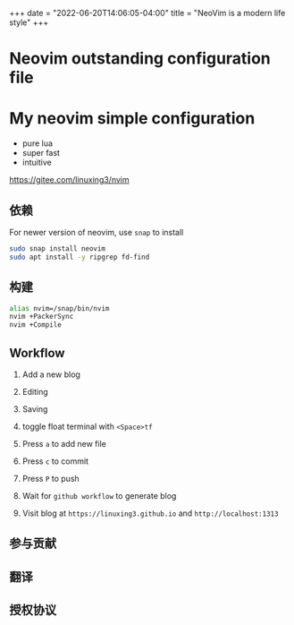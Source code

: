 +++
date = "2022-06-20T14:06:05-04:00"
title = "NeoVim is a modern life style"
+++

# Neovim outstanding configuration file

# My neovim simple configuration

- pure lua
- super fast
- intuitive

https://gitee.com/linuxing3/nvim

## 依赖

For newer version of neovim, use `snap` to install

```bash
sudo snap install neovim
sudo apt install -y ripgrep fd-find
```

## 构建

```bash
alias nvim=/snap/bin/nvim
nvim +PackerSync
nvim +Compile
```

## Workflow

1. Add a new blog

2. Editing

3. Saving

4. toggle float terminal with `<Space>tf`

5. Press `a` to add new file

6. Press `c` to commit

7. Press `P` to push

8. Wait for `github workflow` to generate blog

9. Visit blog at `https://linuxing3.github.io` and `http://localhost:1313`

## 参与贡献

## 翻译

## 授权协议


